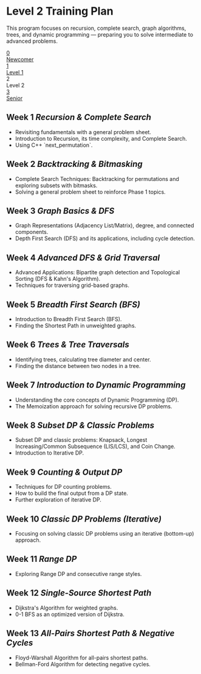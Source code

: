 <div class="hero-section">
  <h1>Level 2 Training Plan</h1>
  <p class="md-typeset hero-subtitle">
    This program focuses on recursion, complete search, graph algorithms, trees, and dynamic programming — preparing you to solve intermediate to advanced problems.
  </p>
</div>

<div class="training-path">
  <a href="../Newcommer_training.md" class="path-step">
    <div class="path-step-icon">0</div>
    <div class="path-step-title">Newcomer</div>
  </a>
  <div class="path-connector"></div>
  <a href="../Level1_training.md" class="path-step">
    <div class="path-step-icon">1</div>
    <div class="path-step-title">Level 1</div>
  </a>
  <div class="path-connector"></div>
  <div class="path-step active">
    <div class="path-step-icon">2</div>
    <div class="path-step-title">Level 2</div>
  </div>
  <div class="path-connector"></div>
  <a href="../Senior_training.md" class="path-step">
    <div class="path-step-icon">3</div>
    <div class="path-step-title">Senior</div>
  </a>
</div>

<div class="level-section">
  <h2>Week 1 <em>Recursion & Complete Search</em></h2>
  <ul class="topic-list">
    <li>Revisiting fundamentals with a general problem sheet.</li>
    <li>Introduction to Recursion, its time complexity, and Complete Search.</li>
    <li>Using C++ `next_permutation`.</li>
  </ul>
</div>

<div class="level-section">
  <h2>Week 2 <em>Backtracking & Bitmasking</em></h2>
  <ul class="topic-list">
    <li>Complete Search Techniques: Backtracking for permutations and exploring subsets with bitmasks.</li>
    <li>Solving a general problem sheet to reinforce Phase 1 topics.</li>
  </ul>
</div>

<div class="level-section">
  <h2>Week 3 <em>Graph Basics & DFS</em></h2>
  <ul class="topic-list">
    <li>Graph Representations (Adjacency List/Matrix), degree, and connected components.</li>
    <li>Depth First Search (DFS) and its applications, including cycle detection.</li>
  </ul>
</div>

<div class="level-section">
  <h2>Week 4 <em>Advanced DFS & Grid Traversal</em></h2>
  <ul class="topic-list">
    <li>Advanced Applications: Bipartite graph detection and Topological Sorting (DFS & Kahn's Algorithm).</li>
    <li>Techniques for traversing grid-based graphs.</li>
  </ul>
</div>

<div class="level-section">
  <h2>Week 5 <em>Breadth First Search (BFS)</em></h2>
  <ul class="topic-list">
    <li>Introduction to Breadth First Search (BFS).</li>
    <li>Finding the Shortest Path in unweighted graphs.</li>
  </ul>
</div>

<div class="level-section">
  <h2>Week 6 <em>Trees & Tree Traversals</em></h2>
  <ul class="topic-list">
    <li>Identifying trees, calculating tree diameter and center.</li>
    <li>Finding the distance between two nodes in a tree.</li>
  </ul>
</div>

<div class="level-section">
  <h2>Week 7 <em>Introduction to Dynamic Programming</em></h2>
  <ul class="topic-list">
    <li>Understanding the core concepts of Dynamic Programming (DP).</li>
    <li>The Memoization approach for solving recursive DP problems.</li>
  </ul>
</div>

<div class="level-section">
  <h2>Week 8 <em>Subset DP & Classic Problems</em></h2>
  <ul class="topic-list">
    <li>Subset DP and classic problems: Knapsack, Longest Increasing/Common Subsequence (LIS/LCS), and Coin Change.</li>
    <li>Introduction to Iterative DP.</li>
  </ul>
</div>

<div class="level-section">
  <h2>Week 9 <em>Counting & Output DP</em></h2>
  <ul class="topic-list">
    <li>Techniques for DP counting problems.</li>
    <li>How to build the final output from a DP state.</li>
    <li>Further exploration of iterative DP.</li>
  </ul>
</div>

<div class="level-section">
  <h2>Week 10 <em>Classic DP Problems (Iterative)</em></h2>
  <ul class="topic-list">
    <li>Focusing on solving classic DP problems using an iterative (bottom-up) approach.</li>
  </ul>
</div>

<div class="level-section">
  <h2>Week 11 <em>Range DP</em></h2>
  <ul class="topic-list">
    <li>Exploring Range DP and consecutive range styles.</li>
  </ul>
</div>

<div class="level-section">
  <h2>Week 12 <em>Single-Source Shortest Path</em></h2>
  <ul class="topic-list">
    <li>Dijkstra's Algorithm for weighted graphs.</li>
    <li>0-1 BFS as an optimized version of Dijkstra.</li>
  </ul>
</div>

<div class="level-section">
  <h2>Week 13 <em>All-Pairs Shortest Path & Negative Cycles</em></h2>
  <ul class="topic-list">
    <li>Floyd-Warshall Algorithm for all-pairs shortest paths.</li>
    <li>Bellman-Ford Algorithm for detecting negative cycles.</li>
  </ul>
</div>
